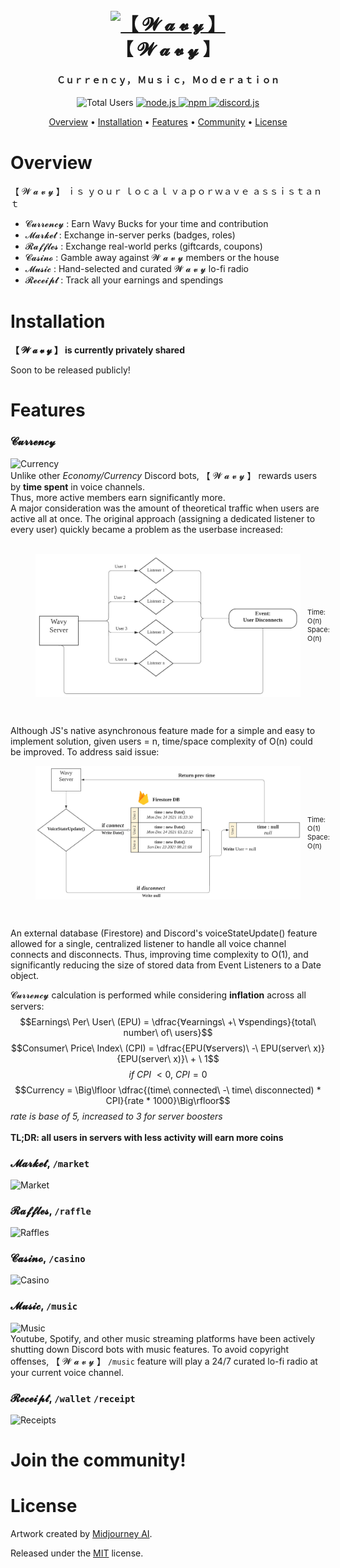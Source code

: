 <h1 align="center">
  <br>
  <a href="https://github.com/euisungkang/Wavy"><img src="https://i.ibb.co/Sm651sh/Wavy-Cover-2-HD.png" alt="【 𝓦 𝓪 𝓿 𝔂 】"></a>
  <br>
  【 𝓦 𝓪 𝓿 𝔂 】
  <br>
</h1>

<h4 align="center">Ｃｕｒｒｅｎｃｙ， Ｍｕｓｉｃ， Ｍｏｄｅｒａｔｉｏｎ</h4>

<p align="center">
  <a>
    <img src="https://i.ibb.co/hDtSCyV/Screenshot-2023-12-04-at-12-30-46-AM.png" alt="Total Users" height="22px">
  </a>
  <a href="https://nodejs.org">
     <img alt="node.js" src="https://img.shields.io/badge/nodejs-16.11-7bb864">
  </a>
  <a href="https://www.npmjs.com/package/npm">
    <img alt="npm" src="https://img.shields.io/badge/npm-10.2%20%7C%2010.1-1d7ec0">
  </a>
  <a href="https://www.npmjs.com/package/discord.js">
     <img src="https://img.shields.io/badge/discordjs-14.14.1-5d6af3" alt="discord.js">
  </a>
</p>

<p align="center">
  <a href="#overview">Overview</a>
  •
  <a href="#installation">Installation</a>
  •
  <a href="#features">Features</a>
  •
  <a href="#join-the-community">Community</a>
  •
  <a href="#license">License</a>
</p>

# Overview
【 𝓦 𝓪 𝓿 𝔂 】 ｉｓ ｙｏｕｒ ｌｏｃａｌ ｖａｐｏｒｗａｖｅ ａｓｓｉｓｔａｎｔ

- 𝓒𝓾𝓻𝓻𝓮𝓷𝓬𝔂 : Earn Wavy Bucks for your time and contribution
- 𝓜𝓪𝓻𝓴𝓮𝓽 : Exchange in-server perks (badges, roles)
- 𝓡𝓪𝓯𝓯𝓵𝓮𝓼 : Exchange real-world perks (giftcards, coupons)
- 𝓒𝓪𝓼𝓲𝓷𝓸 : Gamble away against 𝓦 𝓪 𝓿 𝔂 members or the house
- 𝓜𝓾𝓼𝓲𝓬 : Hand-selected and curated 𝓦 𝓪 𝓿 𝔂 lo-fi radio
- 𝓡𝓮𝓬𝓮𝓲𝓹𝓽 : Track all your earnings and spendings

# Installation
**【 𝓦 𝓪 𝓿 𝔂 】 is currently privately shared**

Soon to be released publicly!

# Features
### 𝓒𝓾𝓻𝓻𝓮𝓷𝓬𝔂
<img alt="Currency" src="https://i.ibb.co/GFpjfnX/Wide-HD.png"><br>
Unlike other *Economy/Currency* Discord bots, 【 𝓦 𝓪 𝓿 𝔂 】 rewards users by **time spent** in voice channels.<br>Thus, more active members earn significantly more. <br>
A major consideration was the amount of theoretical traffic when users are active all at once. The original approach (assigning a dedicated listener to every user) quickly became a problem as the userbase increased:<br><br>

<figure style="display: flex;">
  <img alt="oldCurrency" src="./media/oldCurrency.png" style="width: 65vw"/>
  <p style="font-size: 11px; align-self: center; padding: 1em">Time: O(n)<br>Space: O(n)</p>
  <figcaption>
</figure><br>

Although JS's native asynchronous feature made for a simple and easy to implement solution, given users = n, time/space complexity of O(n) could be improved. To address said issue:

<figure style="display: flex;">
  <img alt="newCurrency" src="./media/newCurrency.png" style="width: 65vw"/>
  <p style="font-size: 11px; align-self: center; padding: 1em">Time: O(1)<br>Space: O(n)</p>
  <figcaption>
</figure><br>

An external database (Firestore) and Discord's voiceStateUpdate() feature allowed for a single, centralized listener to handle all voice channel connects and disconnects. Thus, improving time complexity to O(1), and significantly reducing the size of stored data from Event Listeners to a Date object.<br>

𝓒𝓾𝓻𝓻𝓮𝓷𝓬𝔂 calculation is performed while considering **inflation** across all servers:<br>
$$Earnings\ Per\ User\ (EPU) = \dfrac{∀earnings\ +\ ∀spendings}{total\ number\ of\ users}$$
$$Consumer\ Price\ Index\ (CPI) = \dfrac{EPU(∀servers)\ -\ EPU(server\ x)}{EPU(server\ x)}\ + \ 1$$
$$if\ CPI\ < 0,\ CPI = 0$$
$$Currency = \Big\lfloor \dfrac{(time\ connected\ -\ time\ disconnected) * CPI}{rate * 1000}\Big\rfloor$$
$rate$ *is base of 5, increased to 3 for server boosters*<br><br>
**TL;DR: all users in servers with less activity will earn more coins**


### 𝓜𝓪𝓻𝓴𝓮𝓽, `/market`
<img alt="Market" src="https://i.ibb.co/LCQV9xg/Wide-HD.png">



### 𝓡𝓪𝓯𝓯𝓵𝓮𝓼, `/raffle`
<img alt="Raffles" src="https://i.ibb.co/r37ZyV7/Wide-HD.png">

### 𝓒𝓪𝓼𝓲𝓷𝓸, `/casino`
<img alt="Casino" src="https://i.ibb.co/dQQcVgR/Wide-HD.png">

### 𝓜𝓾𝓼𝓲𝓬, `/music`
<img alt="Music" src="https://i.ibb.co/YXVjdLy/Wide-HD.png"><br>
Youtube, Spotify, and other music streaming platforms have been actively shutting down Discord bots with music features. To avoid copyright offenses, 【 𝓦 𝓪 𝓿 𝔂 】 `/music` feature will play a 24/7 curated lo-fi radio at your current voice channel.

### 𝓡𝓮𝓬𝓮𝓲𝓹𝓽, `/wallet` `/receipt`
<img alt="Receipts" src="https://i.ibb.co/xGXsy0P/Wide-HD.png">

# Join the community!


# License

Artwork created by [Midjourney AI](https://www.midjourney.com/explore).

Released under the [MIT](LICENSE) license.